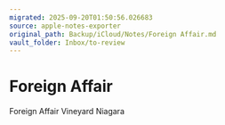 ```yaml
---
migrated: 2025-09-20T01:50:56.026683
source: apple-notes-exporter
original_path: Backup/iCloud/Notes/Foreign Affair.md
vault_folder: Inbox/to-review
---
```

# Foreign Affair

Foreign Affair
Vineyard
Niagara

